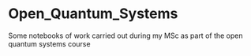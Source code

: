 # Open_Quantum_Systems
Some notebooks of work carried out during my MSc as part of the open quantum systems course

